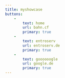```yaml
---
title: myshowcase
buttons:
    -
        text: home
        url: bahn.cf
        primary: true
    -
        text: entroserv
        url: entroserv.de
        primary: true
    -
        text: goooooogle
        url: google.de
        primary: true
---
```


